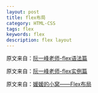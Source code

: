 ```yaml
---
layout: post
title: flex布局
category: HTML-CSS
tags: flex
keywords: flex
description: flex layout
---
```


原文来自：[阮一峰老师-flex语法篇](http://www.ruanyifeng.com/blog/2015/07/flex-grammar.html)

原文来自：[阮一峰老师-flex实例篇](http://www.ruanyifeng.com/blog/2015/07/flex-examples.html)

原文来自：[媛媛的小窝——Flex布局](http://www.zyy1217.com/2016/12/16/felx%E5%B8%83%E5%B1%80/)

